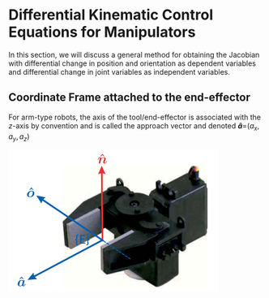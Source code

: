 # Differential Kinematic Control Equations for Manipulators

In this section, we will discuss a general method for obtaining the Jacobian with differential change in position and orientation as dependent variables and differential change in joint variables as independent variables.

## Coordinate Frame attached to the end-effector

For arm-type robots, the axis of the tool/end-effector is associated with the $z$-axis by convention and is called the approach vector and denoted **$\hat{a}$**=($a_{x}, a_{y}, a_{z}$)

![alt_tag](https://github.com/colin-zgf/Robotics-Modeling-and-Control/blob/master/image/end_effector.png)
